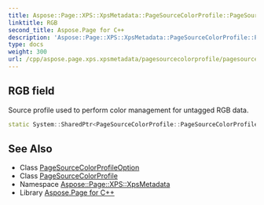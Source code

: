 ```yaml
---
title: Aspose::Page::XPS::XpsMetadata::PageSourceColorProfile::PageSourceColorProfileOption::RGB field
linktitle: RGB
second_title: Aspose.Page for C++
description: 'Aspose::Page::XPS::XpsMetadata::PageSourceColorProfile::PageSourceColorProfileOption::RGB field. Source profile used to perform color management for untagged RGB data in C++.'
type: docs
weight: 300
url: /cpp/aspose.page.xps.xpsmetadata/pagesourcecolorprofile/pagesourcecolorprofileoption/rgb/
---
```

## RGB field


Source profile used to perform color management for untagged RGB data.

```cpp
static System::SharedPtr<PageSourceColorProfile::PageSourceColorProfileOption> Aspose::Page::XPS::XpsMetadata::PageSourceColorProfile::PageSourceColorProfileOption::RGB
```

## See Also

* Class [PageSourceColorProfileOption](../)
* Class [PageSourceColorProfile](../../)
* Namespace [Aspose::Page::XPS::XpsMetadata](../../../)
* Library [Aspose.Page for C++](../../../../)
